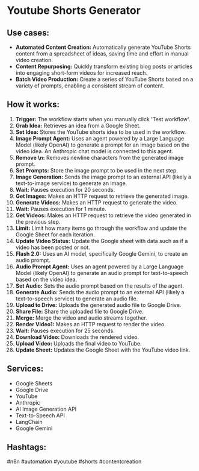# Youtube Shorts Generator

## Use cases:

*   **Automated Content Creation:** Automatically generate YouTube Shorts content from a spreadsheet of ideas, saving time and effort in manual video creation.
*   **Content Repurposing:** Quickly transform existing blog posts or articles into engaging short-form videos for increased reach.
*   **Batch Video Production:** Create a series of YouTube Shorts based on a variety of prompts, enabling a consistent stream of content.

## How it works:

1.  **Trigger:** The workflow starts when you manually click 'Test workflow'.
2.  **Grab Idea:** Retrieves an idea from a Google Sheet.
3.  **Set Idea:** Stores the YouTube shorts idea to be used in the workflow.
4.  **Image Prompt Agent:** Uses an agent powered by a Large Language Model (likely OpenAI) to generate a prompt for an image based on the video idea. An Anthropic chat model is connected to this agent.
5.  **Remove \n:** Removes newline characters from the generated image prompt.
6.  **Set Prompts:** Store the image prompt to be used in the next step.
7.  **Image Generation:** Sends the image prompt to an external API (likely a text-to-image service) to generate an image.
8.  **Wait:** Pauses execution for 20 seconds.
9.  **Get Images:** Makes an HTTP request to retrieve the generated image.
10. **Generate Videos:** Makes an HTTP request to generate the video.
11. **Wait:** Pauses execution for 1 minute.
12. **Get Videos:** Makes an HTTP request to retrieve the video generated in the previous step.
13. **Limit:** Limit how many items go through the workflow and update the Google Sheet for each iteration.
14. **Update Video Status:** Update the Google sheet with data such as if a video has been posted or not.
15. **Flash 2.0:** Uses an AI model, specifically Google Gemini, to create an audio prompt.
16. **Audio Prompt Agent:** Uses an agent powered by a Large Language Model (likely OpenAI) to generate an audio prompt for text-to-speech based on the video idea.
17. **Set Audio:** Sets the audio prompt based on the results of the agent.
18. **Generate Audio:** Sends the audio prompt to an external API (likely a text-to-speech service) to generate an audio file.
19. **Upload to Drive:** Uploads the generated audio file to Google Drive.
20. **Share File:** Share the uploaded file to Google Drive.
21. **Merge:** Merge the video and audio streams together.
22. **Render Video1:** Makes an HTTP request to render the video.
23. **Wait:** Pauses execution for 25 seconds.
24. **Download Video:** Downloads the rendered video.
25. **Upload Video:** Uploads the final video to YouTube.
26. **Update Sheet:** Updates the Google Sheet with the YouTube video link.

## Services:

*   Google Sheets
*   Google Drive
*   YouTube
*   Anthropic
*   AI Image Generation API
*   Text-to-Speech API
*   LangChain
*   Google Gemini

## Hashtags:

#n8n #automation #youtube #shorts #contentcreation
